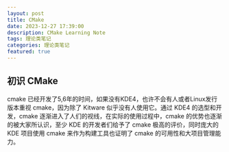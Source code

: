 ```yaml
---
layout: post
title: CMake
date: 2023-12-27 17:39:00
description: CMake Learning Note
tags: 理论类笔记
categories: 理论类笔记
featured: true
---
```


## 初识 CMake

cmake 已经开发了5,6年的时间，如果没有KDE4，也许不会有人或者Linux发行版本重视 cmake，因为除了 Kitware 似乎没有人使用它。通过 KDE4 的选型和开发，cmake 逐渐进入了人们的视线，在实际的使用过程中，cmake 的优势也逐渐的被大家所认识，至少 KDE 的开发者们给予了 cmake 极高的评价，同时庞大的 KDE 项目使用 cmake 来作为构建工具也证明了 cmake 的可用性和大项目管理能力。

